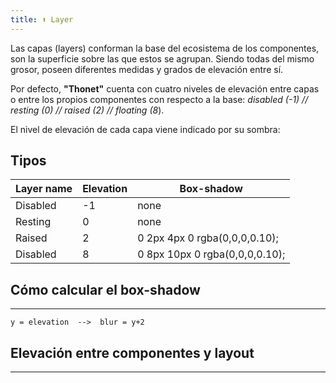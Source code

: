 ```yaml
---
title: ⬆️ Layer
---
```


Las capas (layers) conforman la base del ecosistema de los componentes, son la superficie sobre las que estos se agrupan. Siendo todas del mismo grosor, poseen diferentes medidas y grados de elevación entre sí.

Por defecto, **"Thonet"** cuenta con cuatro niveles de elevación entre capas o entre los propios componentes con respecto a la base: *disabled (-1) // resting (0) // raised (2) // floating (8*).

El nivel de elevación de cada capa viene indicado por su sombra:

## Tipos

| Layer name        | Elevation   | Box-shadow |
| ------------- |-------------| -----------------|
| Disabled | -1 | none |
| Resting | 0 | none |
| Raised | 2 | 0 2px 4px 0 rgba(0,0,0,0.10); |
| Disabled | 8 | 0 8px 10px 0 rgba(0,0,0,0.10); |

## Cómo calcular el box-shadow
---

```
y = elevation  -->  blur = y+2
```

## Elevación entre componentes y layout
---

